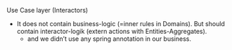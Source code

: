 Use Case layer (Interactors)
- It does not contain business-logic (=inner rules in Domains). But should contain interactor-logik (extern actions with Entities-Aggregates).
    - and we didn’t use any spring annotation in our business.
